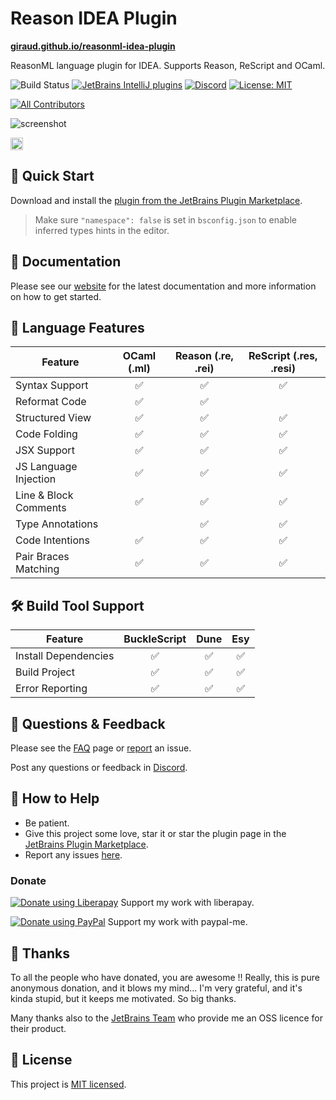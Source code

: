 # Reason IDEA Plugin

[**giraud.github.io/reasonml-idea-plugin**](https://giraud.github.io/reasonml-idea-plugin/)

ReasonML language plugin for IDEA. Supports Reason, ReScript and OCaml.

![Build Status](https://github.com/giraud/reasonml-idea-plugin/workflows/Build%20Status/badge.svg)
[![JetBrains IntelliJ plugins](https://img.shields.io/jetbrains/plugin/d/9440-reasonml.svg)](https://plugins.jetbrains.com/plugin/9440-reasonml)
[![Discord](https://img.shields.io/discord/713777184996589580)](https://discord.gg/65fz5jb)
[![License: MIT](https://img.shields.io/badge/License-MIT-yellow.svg)](https://opensource.org/licenses/MIT)
<!-- ALL-CONTRIBUTORS-BADGE:START - Do not remove or modify this section -->
[![All Contributors](https://img.shields.io/badge/all_contributors-13-orange.svg?style=flat-square)](#contributors)
<!-- ALL-CONTRIBUTORS-BADGE:END --> 

![screenshot](screenshot.png)

[<img src="https://api.gitsponsors.com/api/badge/img?id=79930515" height="20">](https://api.gitsponsors.com/api/badge/link?p=xzIXA9oww9RtIPswz31L/0JG7TPJXi/Z9h0gYbdOsRuMt/AK/K7f0fZAFGH7QF8LAMS72xVze4DIYP4boDCZvA==)

## 🏁 Quick Start 

Download and install the [plugin from the JetBrains Plugin Marketplace](https://plugins.jetbrains.com/plugin/9440-reasonml).

> Make sure `"namespace": false` is set in `bsconfig.json` to enable inferred types hints in the editor.

## 📔 Documentation 

Please see our [website](https://giraud.github.io/reasonml-idea-plugin/docs)
for the latest documentation and more information on how to get started.

## 💬 Language Features 

 
| **Feature**           | **OCaml (.ml)** | **Reason (.re, .rei)** | **ReScript (.res, .resi)** |
|-----------------------|:---------------:|:----------------------:|:--------------------------:|
| Syntax Support        |        ✅        |           ✅            |             ✅              |
| Reformat Code         |        ✅        |           ✅            |                            |
| Structured View       |        ✅        |           ✅            |             ✅              |
| Code Folding          |        ✅        |           ✅            |             ✅              |
| JSX Support           |        ✅        |           ✅            |             ✅              |
| JS Language Injection |        ✅        |           ✅            |             ✅              |
| Line & Block Comments |        ✅        |           ✅            |             ✅              |
| Type Annotations      |                 |           ✅            |             ✅              |
| Code Intentions       |        ✅        |           ✅            |             ✅              |
| Pair Braces Matching  |        ✅        |           ✅            |             ✅              |

## 🛠 Build Tool Support 

| **Feature**          | **BuckleScript** | **Dune** | **Esy** |
|----------------------|:----------------:|:--------:|:-------:|
| Install Dependencies |        ✅         |    ✅     |    ✅    |
| Build Project        |        ✅         |    ✅     |    ✅    |
| Error Reporting      |        ✅         |    ✅     |    ✅    |

## 📝 Questions & Feedback  

Please see the [FAQ](https://giraud.github.io/reasonml-idea-plugin/docs/get-started/faq)
page or [report](https://github.com/giraud/reasonml-idea-plugin/issues/new)
an issue.

Post any questions or feedback in [Discord](https://discord.gg/65fz5jb).

## 💁 How to Help 

- Be patient.
- Give this project some love, star it or star the plugin page in the [JetBrains Plugin Marketplace](https://plugins.jetbrains.com/plugin/9440-reasonml-language-plugin).
- Report any issues [here](https://github.com/giraud/reasonml-idea-plugin/issues/new).

### Donate
<a href="https://liberapay.com/hgiraud/donate"><img alt="Donate using Liberapay" src="https://liberapay.com/assets/widgets/donate.svg"></a>
Support my work with liberapay.

<a href="https://www.paypal.me/rvgiraud"><img alt="Donate using PayPal" src="https://img.shields.io/badge/paypal-me-blue.svg"></a>
Support my work with paypal-me.

## 🍻 Thanks 

To all the people who have donated, you are awesome !! Really, this is pure anonymous donation, and it blows my mind... I'm very grateful, and it's kinda stupid, but it keeps me motivated. So big thanks.

Many thanks also to the [JetBrains Team](https://www.jetbrains.com/?from=reasonml-idea-plugin) who provide me an OSS licence for their product.

## 📄 License 

This project is [MIT licensed](https://github.com/giraud/reasonml-idea-plugin/blob/pooch/documentation/LICENSE).
